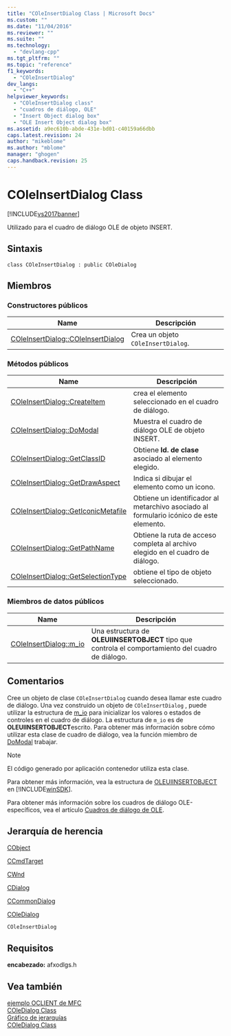```yaml
---
title: "COleInsertDialog Class | Microsoft Docs"
ms.custom: ""
ms.date: "11/04/2016"
ms.reviewer: ""
ms.suite: ""
ms.technology: 
  - "devlang-cpp"
ms.tgt_pltfrm: ""
ms.topic: "reference"
f1_keywords: 
  - "COleInsertDialog"
dev_langs: 
  - "C++"
helpviewer_keywords: 
  - "COleInsertDialog class"
  - "cuadros de diálogo, OLE"
  - "Insert Object dialog box"
  - "OLE Insert Object dialog box"
ms.assetid: a9ec610b-abde-431e-bd01-c40159a66dbb
caps.latest.revision: 24
author: "mikeblome"
ms.author: "mblome"
manager: "ghogen"
caps.handback.revision: 25
---
```

# COleInsertDialog Class
[!INCLUDE[vs2017banner](../../assembler/inline/includes/vs2017banner.md)]

Utilizado para el cuadro de diálogo OLE de objeto INSERT.  
  
## Sintaxis  
  
```  
class COleInsertDialog : public COleDialog  
```  
  
## Miembros  
  
### Constructores públicos  
  
|Name|Descripción|  
|----------|-----------------|  
|[COleInsertDialog::COleInsertDialog](../Topic/COleInsertDialog::COleInsertDialog.md)|Crea un objeto `COleInsertDialog`.|  
  
### Métodos públicos  
  
|Name|Descripción|  
|----------|-----------------|  
|[COleInsertDialog::CreateItem](../Topic/COleInsertDialog::CreateItem.md)|crea el elemento seleccionado en el cuadro de diálogo.|  
|[COleInsertDialog::DoModal](../Topic/COleInsertDialog::DoModal.md)|Muestra el cuadro de diálogo OLE de objeto INSERT.|  
|[COleInsertDialog::GetClassID](../Topic/COleInsertDialog::GetClassID.md)|Obtiene **Id. de clase** asociado al elemento elegido.|  
|[COleInsertDialog::GetDrawAspect](../Topic/COleInsertDialog::GetDrawAspect.md)|Indica si dibujar el elemento como un icono.|  
|[COleInsertDialog::GetIconicMetafile](../Topic/COleInsertDialog::GetIconicMetafile.md)|Obtiene un identificador al metarchivo asociado al formulario icónico de este elemento.|  
|[COleInsertDialog::GetPathName](../Topic/COleInsertDialog::GetPathName.md)|Obtiene la ruta de acceso completa al archivo elegido en el cuadro de diálogo.|  
|[COleInsertDialog::GetSelectionType](../Topic/COleInsertDialog::GetSelectionType.md)|obtiene el tipo de objeto seleccionado.|  
  
### Miembros de datos públicos  
  
|Name|Descripción|  
|----------|-----------------|  
|[COleInsertDialog::m\_io](../Topic/COleInsertDialog::m_io.md)|Una estructura de **OLEUIINSERTOBJECT** tipo que controla el comportamiento del cuadro de diálogo.|  
  
## Comentarios  
 Cree un objeto de clase `COleInsertDialog` cuando desea llamar este cuadro de diálogo.  Una vez construido un objeto de `COleInsertDialog` , puede utilizar la estructura de [m\_io](../Topic/COleInsertDialog::m_io.md) para inicializar los valores o estados de controles en el cuadro de diálogo.  La estructura de `m_io` es de **OLEUIINSERTOBJECT**escrito.  Para obtener más información sobre cómo utilizar esta clase de cuadro de diálogo, vea la función miembro de [DoModal](../Topic/COleInsertDialog::DoModal.md) trabajar.  
  
> [!NOTE]
>  El código generado por aplicación contenedor utiliza esta clase.  
  
 Para obtener más información, vea la estructura de [OLEUIINSERTOBJECT](http://msdn.microsoft.com/library/windows/desktop/ms691316) en [!INCLUDE[winSDK](../../atl/includes/winsdk_md.md)].  
  
 Para obtener más información sobre los cuadros de diálogo OLE\-específicos, vea el artículo [Cuadros de diálogo de OLE](../../mfc/dialog-boxes-in-ole.md).  
  
## Jerarquía de herencia  
 [CObject](../../mfc/reference/cobject-class.md)  
  
 [CCmdTarget](../../mfc/reference/ccmdtarget-class.md)  
  
 [CWnd](../../mfc/reference/cwnd-class.md)  
  
 [CDialog](../../mfc/reference/cdialog-class.md)  
  
 [CCommonDialog](../../mfc/reference/ccommondialog-class.md)  
  
 [COleDialog](../../mfc/reference/coledialog-class.md)  
  
 `COleInsertDialog`  
  
## Requisitos  
 **encabezado:** afxodlgs.h  
  
## Vea también  
 [ejemplo OCLIENT de MFC](../../top/visual-cpp-samples.md)   
 [COleDialog Class](../../mfc/reference/coledialog-class.md)   
 [Gráfico de jerarquías](../../mfc/hierarchy-chart.md)   
 [COleDialog Class](../../mfc/reference/coledialog-class.md)